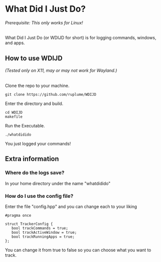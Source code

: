 # What Did I Just Do?
###### Prerequisite: This only works for Linux!
What Did I Just Do (or WDIJD for short) is for logging commands, windows, and apps.

## How to use WDIJD
###### (Tested only on X11, may or may not work for Wayland.)

Clone the repo to your machine.
  
    git clone https://github.com/ruplume/WDIJD

Enter the directory and build.

    cd WDIJD
    makefile

Run the Executable.

    ./whatdidido

You just logged your commands!

## Extra information

### Where do the logs save?

  In your home directory under the name "whatdidido"

### How do I use the config file?

  Enter the file "config.hpp" and you can change each to your liking

    #pragma once
   
    struct TrackerConfig {
       bool trackCommands = true;
       bool trackActiveWindow = true;
       bool trackRunningApps = true;
    };

You can change it from true to false so you can choose what you want to track.

